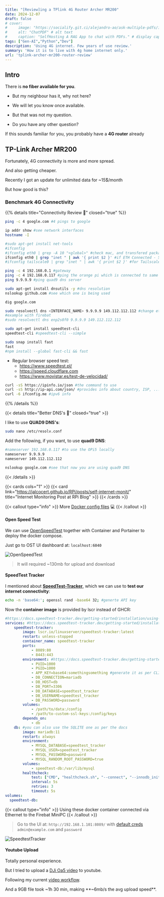 ```yaml
---
title: "[Review]ing a TPlink 4G Router Archer MR200"
date: 2024-12-07
draft: false
# cover:
#     image: "https://socialify.git.ci/alejandro-ao/ask-multiple-pdfs/image?description=1&font=Inter&language=1&name=1&stargazers=1&theme=Auto"
#     alt: "ChatPDF" # alt text
#     caption: "SelfHosting A RAG App to chat with PDFs." # display caption under cover
tags: ["Gen-AI","Python","Dev"]
description: 'Using 4G internet. Few years of use review.'
summary: 'How it is to live with 4g home internet only.'
url: 'tplink-archer-mr200-router-review'
---
```


## Intro

There is **no fiber available for you**.

- But my neighbour has it, why not here?

- We will let you know once available.

- But that was not my question.

- Do you have any other question?

If this sounds familiar for you, you probably have a **4G router** already

## TP-Link Archer MR200

Fortunately, 4G connectivity is more and more spread.

And also getting cheaper.

Recently I got an update for unlimited data for ~15$/month

But how good is this?


### Benchmark 4G Connectivity

{{% details title="Connectivity Review 📌" closed="true" %}}

```sh
ping -c 4 google.com #4 pings to google
```

```sh
ip addr show #see network interfaces
hostname -I

#sudo apt-get install net-tools
#ifconfig
#ifconfig eth0 | grep -A 10 "<global>" #check mac, and transfered packages
ifconfig eth0 | grep "inet " | awk '{ print $2 }' #if ETH Connected - SEE THE LOCAL IP
#ifconfig tailscale0 | grep "inet " | awk '{ print $2 }' #for Tailscale

ping -c 4 192.168.0.1 #gateway
ping -c 4 192.168.0.117 #ping the orange pi which is connected to same device
ping 9.9.9.9 #ping quad9 dns server
```

```sh
sudo apt-get install dnsutils -y #dns resolution
nslookup github.com #see which one is being used

dig google.com
```

```sh
sudo resolvectl dns <INTERFACE_NAME> 9.9.9.9 149.112.112.112 #change ethernet network interface to QUAD9 DNS
#example with firebat
#sudo resolvectl dns enp2s0f0 9.9.9.9 149.112.112.112
```

```sh
sudo apt-get install speedtest-cli
speedtest-cli #speedtest-cli --simple

sudo snap install fast
fast
#npm install --global fast-cli && fast
```

* Regular browser speed test:
    * https://www.speedtest.pl/
    * https://speed.cloudflare.com
    * https://www.movistar.es/test-de-velocidad/

```sh
curl -sS https://ipinfo.io/json #the command to use
curl -sS http://ip-api.com/json/ #provides info about country, ISP, ...
curl -6 ifconfig.me #ipv6 info 
```

{{% /details %}}


{{< details title="Better DNS's 📌" closed="true" >}}

I like to use **QUAD9 DNS's**:

```sh
sudo nano /etc/resolv.conf
```

Add the following, if you want, to use **quad9 DNS**:

```sh
#nameserver 192.168.0.117 #to use the OPi5 locally
nameserver 9.9.9.9
nameserver 149.112.112.112
```

```sh
nslookup google.com #see that now you are using quad9 DNS
```
{{< /details >}}


{{< cards cols="1" >}}
  {{< card link="https://jalcocert.github.io/RPi/posts/self-internet-monit/" title="Internet Monitoring Post at RPi Blog" >}}
{{< /cards >}}

{{< callout type="info" >}}
More [Docker config files](https://github.com/JAlcocerT/Docker/tree/main/IoT/InternetQuality) 💻 
{{< /callout >}}


#### Open Speed Test

We can use [OpenSpeedTest](https://jalcocert.github.io/RPi/posts/self-internet-monit/#openspeedtest)
together with Container and Portainer to deploy the docker compose.

Just go to OST UI dashboard at: `localhost:6040`

![OpenSpeedTest](/blog_img/hardware/TPLink4G-OpenSpeedTest.png)

> It will required ~130mb for upload and download

#### SpeedTest Tracker

I mentioned about **[SpeedTest-Tracker](https://github.com/alexjustesen/speedtest-tracker)**, which we can use to **test our internet connectivity**:

```sh
echo -n 'base64:'; openssl rand -base64 32; #generte API key
```

Now the **container image** is provided by lscr instead of GHCR:

```yml
#https://docs.speedtest-tracker.dev/getting-started/installation/using-docker-compose
services: #https://docs.speedtest-tracker.dev/getting-started/installation/using-docker-compose
    speedtest-tracker: 
        image: lscr.io/linuxserver/speedtest-tracker:latest
        restart: unless-stopped
        container_name: speedtest-tracker
        ports:
            - 8089:80
            - 8443:443
        environment: #https://docs.speedtest-tracker.dev/getting-started/environment-variables
            - PUID=1000
            - PGID=1000
            - APP_KEY=base64:somethingsomething #generate it as per CLI above
            - DB_CONNECTION=mariadb
            - DB_HOST=db
            - DB_PORT=3306
            - DB_DATABASE=speedtest_tracker
            - DB_USERNAME=speedtest_tracker
            - DB_PASSWORD=password
        volumes:
            - /path/to/data:/config
            - /path/to-custom-ssl-keys:/config/keys
        depends_on:
            - db
    db: #you can also use the SQLITE one as per the docs
        image: mariadb:11
        restart: always
        environment:
            - MYSQL_DATABASE=speedtest_tracker
            - MYSQL_USER=speedtest_tracker
            - MYSQL_PASSWORD=password
            - MYSQL_RANDOM_ROOT_PASSWORD=true
        volumes:
            - speedtest-db:/var/lib/mysql
        healthcheck:
            test: ["CMD", "healthcheck.sh", "--connect", "--innodb_initialized"]
            interval: 5s
            retries: 3
            timeout: 5s
volumes:
  speedtest-db:
```


{{< callout type="info" >}}
Using these docker container connected via Ethernet to the Firebat MiniPC 
{{< /callout >}}

> Go to the UI at: `http://192.168.1.101:8089/` with [default creds](https://docs.speedtest-tracker.dev/security/authentication) `admin@example.com` and `password`

![SpeedtestTracker](/blog_img/hardware/TPLink4G-SpeedTestTraker.png)

#### Youtube Upload

Totally personal experience.

But I tried to upload a [DJi Oa5 video](https://jalcocert.github.io/JAlcocerT/dji-osmo-action-5-pro/) to youtube.

Following my current [video workflow](https://jalcocert.github.io/JAlcocerT/my-youtube-ai-workflow/).

And a 9GB file took ~1h 30 min, making **~6mb/s the avg upload speed**.